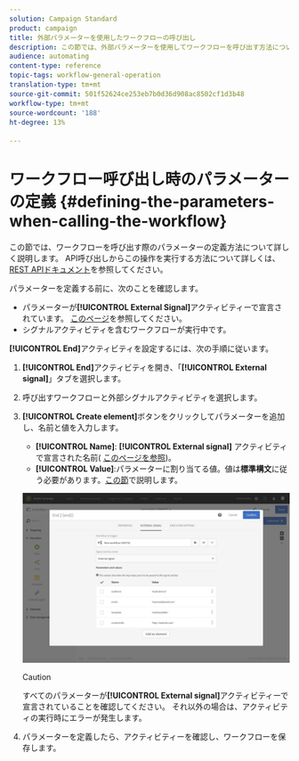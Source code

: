 ```yaml
---
solution: Campaign Standard
product: campaign
title: 外部パラメーターを使用したワークフローの呼び出し
description: この節では、外部パラメーターを使用してワークフローを呼び出す方法について詳しく説明します。
audience: automating
content-type: reference
topic-tags: workflow-general-operation
translation-type: tm+mt
source-git-commit: 501f52624ce253eb7b0d36d908ac8502cf1d3b48
workflow-type: tm+mt
source-wordcount: '188'
ht-degree: 13%

---
```



# ワークフロー呼び出し時のパラメーターの定義 {#defining-the-parameters-when-calling-the-workflow}

この節では、ワークフローを呼び出す際のパラメーターの定義方法について詳しく説明します。 API呼び出しからこの操作を実行する方法について詳しくは、[REST APIドキュメント](../../api/using/triggering-a-signal-activity.md)を参照してください。

パラメーターを定義する前に、次のことを確認します。

* パラメーターが&#x200B;**[!UICONTROL External Signal]**&#x200B;アクティビティーで宣言されています。 [このページ](../../automating/using/declaring-parameters-external-signal.md)を参照してください。
* シグナルアクティビティを含むワークフローが実行中です。

**[!UICONTROL End]**&#x200B;アクティビティを設定するには、次の手順に従います。

1. **[!UICONTROL End]**&#x200B;アクティビティを開き、「**[!UICONTROL External signal]**」タブを選択します。
1. 呼び出すワークフローと外部シグナルアクティビティを選択します。
1. **[!UICONTROL Create element]**&#x200B;ボタンをクリックしてパラメーターを追加し、名前と値を入力します。

   * **[!UICONTROL Name]**: **[!UICONTROL External signal]** アクティビティで宣言された名前( [このページを参照](../../automating/using/declaring-parameters-external-signal.md))。
   * **[!UICONTROL Value]**:パラメーターに割り当てる値。値は&#x200B;**標準構文**&#x200B;に従う必要があります。[この節](../../automating/using/advanced-expression-editing.md#standard-syntax)で説明します。

   ![](assets/extsignal_definingparameters_2.png)

   >[!CAUTION]
   >
   >すべてのパラメーターが&#x200B;**[!UICONTROL External signal]**&#x200B;アクティビティーで宣言されていることを確認してください。 それ以外の場合は、アクティビティの実行時にエラーが発生します。

1. パラメーターを定義したら、アクティビティーを確認し、ワークフローを保存します。
